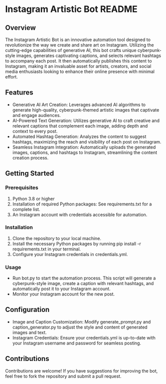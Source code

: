 # Instagram Artistic Bot README

## Overview

The Instagram Artistic Bot is an innovative automation tool designed to revolutionize the way we create and share art on Instagram. Utilizing the cutting-edge capabilities of generative AI, this bot crafts unique cyberpunk-style images, generates captivating captions, and selects relevant hashtags to accompany each post. It then automatically publishes this content to Instagram, making it an invaluable asset for artists, creators, and social media enthusiasts looking to enhance their online presence with minimal effort.

## Features

- Generative AI Art Creation: Leverages advanced AI algorithms to generate high-quality, cyberpunk-themed artistic images that captivate and engage audiences.
- AI-Powered Text Generation: Utilizes generative AI to craft creative and relevant captions that complement each image, adding depth and context to every post.
- Automated Hashtag Generation: Analyzes the content to suggest hashtags, maximizing the reach and visibility of each post on Instagram.
- Seamless Instagram Integration: Automatically uploads the generated images, captions, and hashtags to Instagram, streamlining the content creation process.

## Getting Started

### Prerequisites
1. Python 3.8 or higher
2. Installation of required Python packages: See requirements.txt for a complete list.
3. An Instagram account with credentials accessible for automation.

### Installation
1. Clone the repository to your local machine.
2. Install the necessary Python packages by running pip install -r requirements.txt in your terminal.
3. Configure your Instagram credentials in credentials.yml.

### Usage
- Run bot.py to start the automation process.
This script will generate a cyberpunk-style image, create a caption with relevant hashtags, and automatically post it to your Instagram account.
- Monitor your Instagram account for the new post.

## Configuration

- Image and Caption Customization: Modify generate_prompt.py and caption_generator.py to adjust the style and content of generated images and text.
- Instagram Credentials: Ensure your credentials.yml is up-to-date with your Instagram username and password for seamless posting.

## Contributions

Contributions are welcome! If you have suggestions for improving the bot, feel free to fork the repository and submit a pull request.